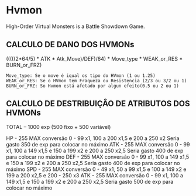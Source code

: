 # Hvmon
High-Order Virtual Monsters is a Battle Showdown Game.


##  CALCULO DE DANO DOS HVMONs

(((((2*64/5) * ATK * Atk_Move)/DEF)/64) * Move_type * WEAK_or_RES * BURN_or_FRZ)
                                                      
    Move_type: Se o move é iqual os tipo do HVmon (1 ou 1.25) 
    WEAK_or_RES: Se o HVmon tem Fraqueza ou Resistencia (2/3 ou 3/2 ou 1)
    BURN_or_FRZ: So Hvmon está afetado por algun efeito(0.5 ou 2 ou 1)

 ## CALCULO DE DESTRIBUIÇÂO DE ATRIBUTOS DOS HVMONs

TOTAL – 1000 exp (500 fixo  + 500 variável)

HP - 255 MAX 
    conversão 0 - 99 x1, 100 a 200 x1,5 e 200 a 250 x2
    Seria gasto 350 de exp para colocar no máximo
ATK - 255 MAX 
    conversão 0 - 99 x1, 100 a 149 x1,5 e 150 a 199 x2 e 200 a 250 x2,5
    Seria gasto 400 de exp para colocar no máximo
DEF - 255 MAX 
    conversão 0 - 99 x1, 100 a 149 x1,5 e 150 a 199 x2 e 200 a 250 x2,5
    Seria gasto 400 de exp para colocar no máximo
SPD - 255 MAX 
    conversão 0 - 49 x1, 50 a 99 x1,5 e 100 a 149 x2 e 199 a 200 x2,5 e 200 - 250 x3 
    ATK - 255 MAX 
    conversão 0 - 99 x1, 100 a 149 x1,5 e 150 a 199 x2 e 200 a 250 x2,5
    Seria gasto 500 de exp para colocar no máximo